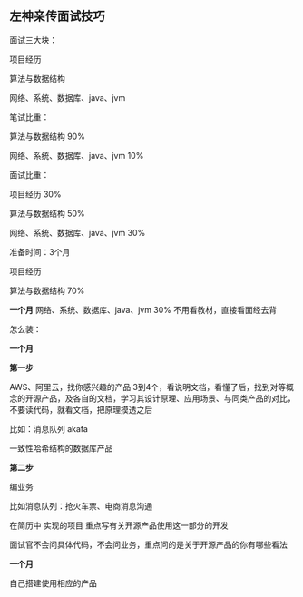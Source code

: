 ## 左神亲传面试技巧

面试三大块：

项目经历   

算法与数据结构

网络、系统、数据库、java、jvm



笔试比重：

算法与数据结构  90%

网络、系统、数据库、java、jvm   10%



面试比重：

项目经历   		30%

算法与数据结构	50%

网络、系统、数据库、java、jvm			30%



准备时间：3个月

项目经历		

算法与数据结构									70%

**一个月** 网络、系统、数据库、java、jvm		30%			不用看教材，直接看面经去背



怎么装：

**一个月**

**第一步**

AWS、阿里云，找你感兴趣的产品 3到4个，看说明文档，看懂了后，找到对等概念的开源产品，及各自的文档，学习其设计原理、应用场景、与同类产品的对比，不要读代码，就看文档，把原理摸透之后

比如：消息队列   akafa

一致性哈希结构的数据库产品

**第二步**

编业务

比如消息队列：抢火车票、电商消息沟通

在简历中  实现的项目   重点写有关开源产品使用这一部分的开发

面试官不会问具体代码，不会问业务，重点问的是关于开源产品的你有哪些看法

**一个月**

自己搭建使用相应的产品